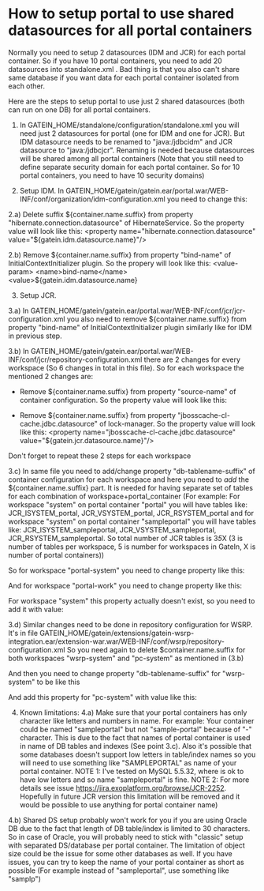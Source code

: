 How to setup portal to use shared datasources for all portal containers
=======================================================================

Normally you need to setup 2 datasources (IDM and JCR) for each portal container. So if you have 10 portal containers,
you need to add 20 datasources into standalone.xml . Bad thing is that you also can't share same database if you want data
for each portal container isolated from each other.

Here are the steps to setup portal to use just 2 shared datasources (both can run on one DB) for all portal containers.

1) In GATEIN_HOME/standalone/configuration/standalone.xml you will need just 2 datasources for portal (one for IDM and one for JCR).
But IDM datasource needs to be renamed to "java:/jdbcidm" and JCR datasource to "java:/jdbcjcr". Renaming is needed because
datasources will be shared among all portal containers (Note that you still need to define separate security domain for each portal
container. So for 10 portal containers, you need to have 10 security domains)

2) Setup IDM. In GATEIN_HOME/gatein/gatein.ear/portal.war/WEB-INF/conf/organization/idm-configuration.xml you need to change this:

2.a) Delete suffix ${container.name.suffix} from property "hibernate.connection.datasource" of HibernateService. So the property
value will look like this:
<property name="hibernate.connection.datasource" value="${gatein.idm.datasource.name}"/>

2.b) Remove ${container.name.suffix} from property "bind-name" of InitialContextInitializer plugin. So the propery will look like this:
        <value-param>
          <name>bind-name</name>
          <value>${gatein.idm.datasource.name}</value>
        </value-param>

3) Setup JCR.

3.a) In GATEIN_HOME/gatein/gatein.ear/portal.war/WEB-INF/conf/jcr/jcr-configuration.xml you also need to remove ${container.name.suffix} from
property "bind-name" of InitialContextInitializer plugin similarly like for IDM in previous step.

3.b) In GATEIN_HOME/gatein/gatein.ear/portal.war/WEB-INF/conf/jcr/repository-configuration.xml there are 2 changes for every workspace (So 6 changes in total in this file).
So for each workspace the mentioned 2 changes are:
- Remove ${container.name.suffix} from property "source-name" of container configuration. So the property value will look like this:
<property name="source-name" value="${gatein.jcr.datasource.name}"/>

- Remove ${container.name.suffix} from property "jbosscache-cl-cache.jdbc.datasource" of lock-manager. So the property value will look like this:
              <property name="jbosscache-cl-cache.jdbc.datasource"
                        value="${gatein.jcr.datasource.name}"/>

Don't forget to repeat these 2 steps for each workspace

3.c) In same file you need to add/change property "db-tablename-suffix" of container configuration for each workspace and here you need to _add_
the ${container.name.suffix} part. It is needed for having separate set of tables for each combination of workspace+portal_container
(For example: For workspace "system" on portal container "portal" you will have tables like:
JCR_ISYSTEM_portal, JCR_VSYSTEM_portal, JCR_RSYSTEM_portal
and for workspace "system" on portal container "sampleportal" you will have tables like: JCR_ISYSTEM_sampleportal, JCR_VSYSTEM_sampleportal, JCR_RSYSTEM_sampleportal.
So total number of JCR tables is 3*5*X (3 is number of tables per workspace, 5 is number for workspaces in GateIn, X is number of portal containers))

So for workspace "portal-system" you need to change property like this:
<property name="db-tablename-suffix" value="PSYSTEM${container.name.suffix}"/>

And for workspace "portal-work" you need to change property like this:
<property name="db-tablename-suffix" value="PWORK${container.name.suffix}"/>

For workspace "system" this property actually doesn't exist, so you need to add it with value:
<property name="db-tablename-suffix" value="SYSTEM${container.name.suffix}"/>

3.d) Similar changes need to be done in repository configuration for WSRP. It's in file GATEIN_HOME/gatein/extensions/gatein-wsrp-integration.ear/extension-war.war/WEB-INF/conf/wsrp/repository-configuration.xml
So you need again to delete $container.name.suffix for both workspaces "wsrp-system" and "pc-system" as mentioned in (3.b)

And then you need to change property "db-tablename-suffix" for "wsrp-system" to be like this
<property name="db-tablename-suffix" value="WSRPSYS${container.name.suffix}"/>

And add this property for "pc-system" with value like this:


4) Known limitations:
4.a) Make sure that your portal containers has only character like letters and numbers in name.
For example: Your container could be named "sampleportal" but not "sample-portal" because of "-" character. This is due
to the fact that names of portal container is used in name of DB tables and indexes (See point 3.c).
Also it's possible that some databases doesn't support low letters in table/index names so you will need to use something like "SAMPLEPORTAL" as name of your portal container.
NOTE 1: I've tested on MySQL 5.5.32, where is ok to have low letters and so name "sampleportal" is fine.
NOTE 2: For more details see issue https://jira.exoplatform.org/browse/JCR-2252. Hopefully in future JCR version this limitation
will be removed and it would be possible to use anything for portal container name)

4.b) Shared DS setup probably won't work for you if you are using Oracle DB due to the fact that length of DB table/index is limited to 30 characters. So in case
 of Oracle, you will probably need to stick with "classic" setup with separated DS/database per portal container. The limitation of object size could be the issue
 for some other databases as well. If you have issues, you can try to keep the name of your portal container as short as possible
 (For example instead of "sampleportal", use something like "samplp")